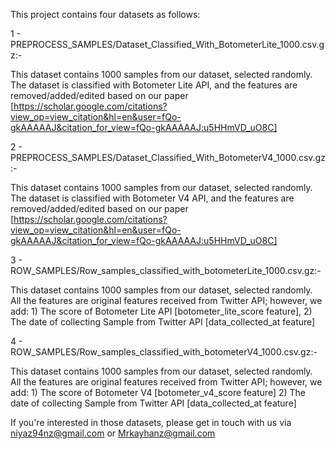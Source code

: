 This project contains four datasets as follows:

1 - PREPROCESS_SAMPLES/Dataset_Classified_With_BotometerLite_1000.csv.gz:- 

This dataset contains 1000 samples from our dataset, selected randomly. The dataset is classified with Botometer Lite API, and the features are removed/added/edited based on our paper [https://scholar.google.com/citations?view_op=view_citation&hl=en&user=fQo-gkAAAAAJ&citation_for_view=fQo-gkAAAAAJ:u5HHmVD_uO8C]

2 - PREPROCESS_SAMPLES/Dataset_Classified_With_BotometerV4_1000.csv.gz:- 

This dataset contains 1000 samples from our dataset, selected randomly. The dataset is classified with Botometer V4 API, and the features are removed/added/edited based on our paper [https://scholar.google.com/citations?view_op=view_citation&hl=en&user=fQo-gkAAAAAJ&citation_for_view=fQo-gkAAAAAJ:u5HHmVD_uO8C]


3 - ROW_SAMPLES/Row_samples_classified_with_botometerLite_1000.csv.gz:- 

This dataset contains 1000 samples from our dataset, selected randomly. All the features are original features received from Twitter API; however, we add: 1) The score of Botometer Lite API [botometer_lite_score feature], 2) The date of collecting Sample from Twitter API [data_collected_at feature]

4 - ROW_SAMPLES/Row_samples_classified_with_botometerV4_1000.csv.gz:- 

This dataset contains 1000 samples from our dataset, selected randomly. All the features are original features received from Twitter API; however, we add: 1) The score of Botometer V4 [botometer_v4_score feature] 2) The date of collecting Sample from Twitter API [data_collected_at feature]


If you're interested in those datasets, please get in touch with us via niyaz94nz@gmail.com or Mrkayhanz@gmail.com
